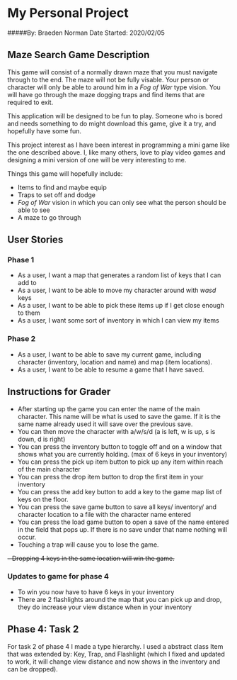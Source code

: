 # My Personal Project
#####By: Braeden Norman 
Date Started: 2020/02/05

## Maze Search Game Description

This game will consist of a normally drawn maze that you must navigate through to the end. The maze will not be 
fully visable. Your person or character will only be able to around him in a *Fog of War* type vision. You will have
go through the maze dogging traps and find items that are required to exit.

This application will be designed to be fun to play. Someone who is bored and needs something to do might download this
game, give it a try, and hopefully have some fun. 

This project interest as I have been interest in programming a mini game like the one described above. I, like many
others, love to play video games and designing a mini version of one will be very interesting to me.


Things this game will hopefully include:
- Items to find and maybe equip
- Traps to set off and dodge
- *Fog of War* vision in which you can only see what the person should be able to see
- A maze to go through


## **User Stories**
### Phase 1
- As a user, I want a map that generates a  random list of keys that I can add to
- As a user, I want to be able to move my character around with *wasd* keys
- As a user, I want to be able to pick these items up if I get close enough to them
- As a user, I want some sort of inventory in which I can view my items
### Phase 2 
- As a user, I want to be able to save my current game, including character (inventory, location and name) 
  and map (item locations).
- As a user, I want to be able to resume a game that I have saved.

## **Instructions for Grader**
- After starting up the game you can enter the name of the main character. This name will be what is used to 
save the game. If it is the same name already used it will save over the previous save.
- You can then move the character with a/w/s/d (a is left, w is up, s is down, d is right)
- You can press the inventory button to toggle off and on a window that shows what you are currently
holding. (max of 6 keys in your inventory)
- You can press the pick up item button to pick up any item within reach of the main character
- You can press the drop item button to drop the first item in your inventory
- You can press the add key button to add a key to the game map list of keys on the floor.
- You can press the save game button to save all keys/ inventory/ and character location to a file
with the character name entered
- You can press the load game button to open a save of the name entered in the field that pops up.
If there is no save under that name nothing will occur. 
- Touching a trap will cause you to lose the game.

~~- Dropping 4 keys in the same location will win the game.~~

### Updates to game for phase 4
- To win you now have to have 6 keys in your inventory
- There are 2 flashlights around the map that you can pick up and drop, they do increase your view distance when 
in your inventory

## **Phase 4: Task 2**
For task 2 of phase 4 I made a type hierarchy. I used a abstract class Item that was extended by: Key, Trap, 
and Flashlight (which I fixed and updated to work, it will change view distance and now shows in 
the inventory and can be dropped).
